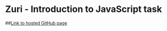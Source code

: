 # Zuri - Introduction to JavaScript task

##[Link to hosted GitHub page](https://tpriince.github.io/Zuri-JavaScript_Introduction/)
